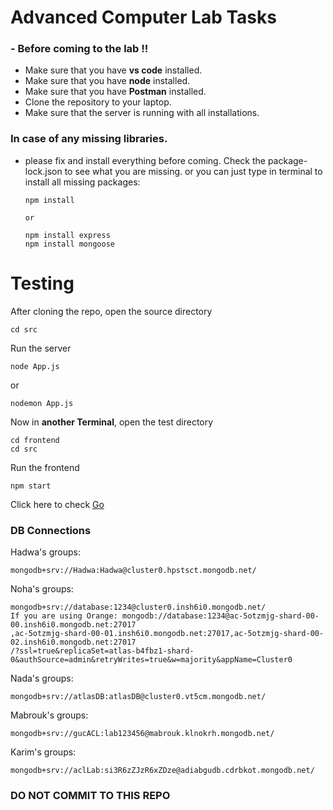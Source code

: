 # Advanced Computer Lab Tasks
### - Before coming to the lab !!
* Make sure that you have **vs code** installed.
* Make sure that you have **node** installed.
* Make sure that you have **Postman** installed.
* Clone the repository to your laptop.
* Make sure that the server is running with all installations.

### In case of any missing libraries. 
- please fix and install everything before coming. Check the package-lock.json to see what you are missing.
or you can just type in terminal to install all missing packages:
    ```
    npm install

    or
    
    npm install express
    npm install mongoose
    ```
# Testing
After cloning the repo, open the source directory

```
cd src
```

Run the server

```
node App.js
```

or

```
nodemon App.js
```

Now in **another Terminal**, open the test directory

```
cd frontend
cd src
```

Run the frontend

```
npm start
```

Click here to check [Go](http://localhost:3000/)

###  DB Connections

Hadwa's groups:
 ```
 mongodb+srv://Hadwa:Hadwa@cluster0.hpstsct.mongodb.net/
 ```

Noha's groups:
 ``` 
 mongodb+srv://database:1234@cluster0.insh6i0.mongodb.net/
If you are using Orange: mongodb://database:1234@ac-5otzmjg-shard-00-00.insh6i0.mongodb.net:27017
,ac-5otzmjg-shard-00-01.insh6i0.mongodb.net:27017,ac-5otzmjg-shard-00-02.insh6i0.mongodb.net:27017
/?ssl=true&replicaSet=atlas-b4fbz1-shard-0&authSource=admin&retryWrites=true&w=majority&appName=Cluster0

 ```

Nada's groups:
 ```
 mongodb+srv://atlasDB:atlasDB@cluster0.vt5cm.mongodb.net/
```

Mabrouk's groups:
 ```
mongodb+srv://gucACL:lab123456@mabrouk.klnokrh.mongodb.net/
```
Karim's groups:
 ```
mongodb+srv://aclLab:si3R6zZJzR6xZDze@adiabgudb.cdrbkot.mongodb.net/
```
### **DO NOT COMMIT TO THIS REPO**
